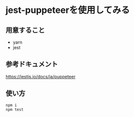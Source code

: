 # jest-puppeteerを使用してみる

## 用意すること
- yarn
- jest

## 参考ドキュメント
https://jestjs.io/docs/ja/puppeteer

## 使い方
```
npm i
npm test
```